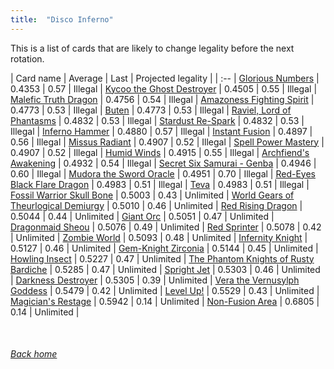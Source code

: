 ```yaml
---
title:  "Disco Inferno"
---
```


This is a list of cards that are likely to change legality before the next rotation.

| Card name | Average | Last | Projected legality |
| :-- |
[Glorious Numbers](https://db.ygoprodeck.com/card/?search=Glorious%20Numbers) | 0.4353 | 0.57 | Illegal |
[Kycoo the Ghost Destroyer](https://db.ygoprodeck.com/card/?search=Kycoo%20the%20Ghost%20Destroyer) | 0.4505 | 0.55 | Illegal |
[Malefic Truth Dragon](https://db.ygoprodeck.com/card/?search=Malefic%20Truth%20Dragon) | 0.4756 | 0.54 | Illegal |
[Amazoness Fighting Spirit](https://db.ygoprodeck.com/card/?search=Amazoness%20Fighting%20Spirit) | 0.4773 | 0.53 | Illegal |
[Buten](https://db.ygoprodeck.com/card/?search=Buten) | 0.4773 | 0.53 | Illegal |
[Raviel, Lord of Phantasms](https://db.ygoprodeck.com/card/?search=Raviel,%20Lord%20of%20Phantasms) | 0.4832 | 0.53 | Illegal |
[Stardust Re-Spark](https://db.ygoprodeck.com/card/?search=Stardust%20Re-Spark) | 0.4832 | 0.53 | Illegal |
[Inferno Hammer](https://db.ygoprodeck.com/card/?search=Inferno%20Hammer) | 0.4880 | 0.57 | Illegal |
[Instant Fusion](https://db.ygoprodeck.com/card/?search=Instant%20Fusion) | 0.4897 | 0.56 | Illegal |
[Missus Radiant](https://db.ygoprodeck.com/card/?search=Missus%20Radiant) | 0.4907 | 0.52 | Illegal |
[Spell Power Mastery](https://db.ygoprodeck.com/card/?search=Spell%20Power%20Mastery) | 0.4907 | 0.52 | Illegal |
[Humid Winds](https://db.ygoprodeck.com/card/?search=Humid%20Winds) | 0.4915 | 0.55 | Illegal |
[Archfiend's Awakening](https://db.ygoprodeck.com/card/?search=Archfiend's%20Awakening) | 0.4932 | 0.54 | Illegal |
[Secret Six Samurai - Genba](https://db.ygoprodeck.com/card/?search=Secret%20Six%20Samurai%20-%20Genba) | 0.4946 | 0.60 | Illegal |
[Mudora the Sword Oracle](https://db.ygoprodeck.com/card/?search=Mudora%20the%20Sword%20Oracle) | 0.4951 | 0.70 | Illegal |
[Red-Eyes Black Flare Dragon](https://db.ygoprodeck.com/card/?search=Red-Eyes%20Black%20Flare%20Dragon) | 0.4983 | 0.51 | Illegal |
[Teva](https://db.ygoprodeck.com/card/?search=Teva) | 0.4983 | 0.51 | Illegal |
[Fossil Warrior Skull Bone](https://db.ygoprodeck.com/card/?search=Fossil%20Warrior%20Skull%20Bone) | 0.5003 | 0.43 | Unlimited |
[World Gears of Theurlogical Demiurgy](https://db.ygoprodeck.com/card/?search=World%20Gears%20of%20Theurlogical%20Demiurgy) | 0.5010 | 0.46 | Unlimited |
[Red Rising Dragon](https://db.ygoprodeck.com/card/?search=Red%20Rising%20Dragon) | 0.5044 | 0.44 | Unlimited |
[Giant Orc](https://db.ygoprodeck.com/card/?search=Giant%20Orc) | 0.5051 | 0.47 | Unlimited |
[Dragonmaid Sheou](https://db.ygoprodeck.com/card/?search=Dragonmaid%20Sheou) | 0.5076 | 0.49 | Unlimited |
[Red Sprinter](https://db.ygoprodeck.com/card/?search=Red%20Sprinter) | 0.5078 | 0.42 | Unlimited |
[Zombie World](https://db.ygoprodeck.com/card/?search=Zombie%20World) | 0.5093 | 0.48 | Unlimited |
[Infernity Knight](https://db.ygoprodeck.com/card/?search=Infernity%20Knight) | 0.5127 | 0.46 | Unlimited |
[Gem-Knight Zirconia](https://db.ygoprodeck.com/card/?search=Gem-Knight%20Zirconia) | 0.5144 | 0.45 | Unlimited |
[Howling Insect](https://db.ygoprodeck.com/card/?search=Howling%20Insect) | 0.5227 | 0.47 | Unlimited |
[The Phantom Knights of Rusty Bardiche](https://db.ygoprodeck.com/card/?search=The%20Phantom%20Knights%20of%20Rusty%20Bardiche) | 0.5285 | 0.47 | Unlimited |
[Spright Jet](https://db.ygoprodeck.com/card/?search=Spright%20Jet) | 0.5303 | 0.46 | Unlimited |
[Darkness Destroyer](https://db.ygoprodeck.com/card/?search=Darkness%20Destroyer) | 0.5305 | 0.39 | Unlimited |
[Vera the Vernusylph Goddess](https://db.ygoprodeck.com/card/?search=Vera%20the%20Vernusylph%20Goddess) | 0.5479 | 0.42 | Unlimited |
[Level Up!](https://db.ygoprodeck.com/card/?search=Level%20Up!) | 0.5529 | 0.43 | Unlimited |
[Magician's Restage](https://db.ygoprodeck.com/card/?search=Magician's%20Restage) | 0.5942 | 0.14 | Unlimited |
[Non-Fusion Area](https://db.ygoprodeck.com/card/?search=Non-Fusion%20Area) | 0.6805 | 0.14 | Unlimited |

<br>

###### [Back home](index)